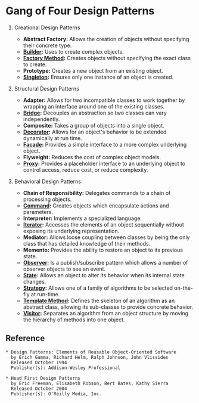 # Gang of Four Design Patterns

1. Creational Design Patterns
    * **Abstract Factory:** Allows the creation of objects without specifying their concrete type.
    * **[Builder](./BuilderPattern/README.md):** Uses to create complex objects.
    * **[Factory Method](./FactoryPattern/README.md):** Creates objects without specifying the exact class to create.
    * **Prototype:** Creates a new object from an existing object.
    * **[Singleton](./SingletonPattern/README.md):** Ensures only one instance of an object is created.

2. Structural Design Patterns
    * **Adapter:** Allows for two incompatible classes to work together by wrapping an interface around one of the existing classes.
    * **[Bridge](./BridgePattern/README.md):** Decouples an abstraction so two classes can vary independently.
    * **Composite:** Takes a group of objects into a single object.
    * **[Decorator](./DecoratorPattern/README.md):** Allows for an object's behavior to be extended dynamically at run time.
    * **[Facade](./FacadePattern/README.md):** Provides a simple interface to a more complex underlying object.
    * **Flyweight:** Reduces the cost of complex object models.
    * **[Proxy](./ProxyPattern/README.md):** Provides a placeholder interface to an underlying object to control access, reduce cost, or reduce complexity.

3. Behavioral Design Patterns
    * **Chain of Responsibility:** Delegates commands to a chain of processing objects.
    * **[Command](./CommandPattern/README.md):** Creates objects which encapsulate actions and parameters.
    * **Interpreter:** Implements a specialized language.
    * **[Iterator](./IteratorPattern/README.md):** Accesses the elements of an object sequentially without exposing its underlying representation.
    * **Mediator:** Allows loose coupling between classes by being the only class that has detailed knowledge of their methods.
    * **Memento:** Provides the ability to restore an object to its previous state.
    * **[Observer](./ObserverPattern/README.md):** Is a publish/subscribe pattern which allows a number of observer objects to see an event.
    * **[State](./StatePattern/README.md):** Allows an object to alter its behavior when its internal state changes.
    * **[Strategy](./StrategyPattern/README.md):** Allows one of a family of algorithms to be selected on-the-fly at run-time.
    * **[Template Method](./TemplateMethodPattern/README.md):** Defines the skeleton of an algorithm as an abstract class, allowing its sub-classes to provide concrete behavior.
    * **[Visitor](./VisitorPattern/README.md):** Separates an algorithm from an object structure by moving the hierarchy of methods into one object.

## Reference

```
* Design Patterns: Elements of Reusable Object-Oriented Software
  by Erich Gamma, Richard Helm, Ralph Johnson, John Vlissides
  Released October 1994
  Publisher(s): Addison-Wesley Professional

* Head First Design Patterns
  by Eric Freeman, Elisabeth Robson, Bert Bates, Kathy Sierra
  Released October 2004
  Publisher(s): O'Reilly Media, Inc.
```
